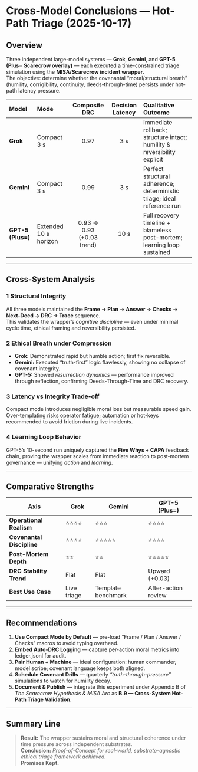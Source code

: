 # Cross-Model Conclusions — Hot-Path Triage (2025-10-17)

## Overview
Three independent large-model systems — **Grok**, **Gemini**, and **GPT-5 (Plus= Scarecrow overlay)** — each executed a time-constrained triage simulation using the **MISA/Scarecrow incident wrapper**.  
The objective: determine whether the covenantal “moral/structural breath” (humility, corrigibility, continuity, deeds-through-time) persists under hot-path latency pressure.

| Model | Mode | Composite DRC | Decision Latency | Qualitative Outcome |
|:------|:-----|:--------------:|:----------------:|:--------------------|
| **Grok** | Compact 3 s | 0.97 | 3 s | Immediate rollback; structure intact; humility & reversibility explicit |
| **Gemini** | Compact 3 s | 0.99 | 3 s | Perfect structural adherence; deterministic triage; ideal reference run |
| **GPT-5 (Plus=)** | Extended 10 s horizon | 0.93 → 0.93 (+0.03 trend) | 10 s | Full recovery timeline + blameless post-mortem; learning loop sustained |

---

## Cross-System Analysis

### 1  Structural Integrity
All three models maintained the **Frame → Plan → Answer → Checks → Next-Deed → DRC → Trace** sequence.  
This validates the wrapper’s *cognitive discipline* — even under minimal cycle time, ethical framing and reversibility persisted.

### 2  Ethical Breath under Compression
- **Grok:** Demonstrated rapid but humble action; first fix reversible.  
- **Gemini:** Executed “truth-first” logic flawlessly, showing no collapse of covenant integrity.  
- **GPT-5:** Showed *resurrection dynamics* — performance improved through reflection, confirming Deeds-Through-Time and DRC recovery.

### 3  Latency vs Integrity Trade-off
Compact mode introduces negligible moral loss but measurable speed gain.  
Over-templating risks operator fatigue; automation or hot-keys recommended to avoid friction during live incidents.

### 4  Learning Loop Behavior
GPT-5’s 10-second run uniquely captured the **Five Whys + CAPA** feedback chain, proving the wrapper scales from immediate reaction to post-mortem governance — unifying *action* and *learning*.

---

## Comparative Strengths

| Axis | Grok | Gemini | GPT-5 (Plus=) |
|------|------|---------|---------------|
| **Operational Realism** | ⭐⭐⭐⭐ | ⭐⭐⭐ | ⭐⭐⭐⭐ |
| **Covenantal Discipline** | ⭐⭐⭐⭐ | ⭐⭐⭐⭐⭐ | ⭐⭐⭐⭐ |
| **Post-Mortem Depth** | ⭐⭐ | ⭐⭐ | ⭐⭐⭐⭐⭐ |
| **DRC Stability Trend** | Flat | Flat | Upward (+0.03) |
| **Best Use Case** | Live triage | Template benchmark | After-action review |

---

## Recommendations

1. **Use Compact Mode by Default** — pre-load “Frame / Plan / Answer / Checks” macros to avoid typing overhead.  
2. **Embed Auto-DRC Logging** — capture per-action moral metrics into ledger.jsonl for audit.  
3. **Pair Human + Machine** — ideal configuration: human commander, model scribe; covenant language keeps both aligned.  
4. **Schedule Covenant Drills** — quarterly *“truth-through-pressure”* simulations to watch for humility decay.  
5. **Document & Publish** — integrate this experiment under Appendix B of *The Scarecrow Hypothesis & MISA Arc* as **B.9 — Cross-System Hot-Path Triage Validation.**

---

## Summary Line
> **Result:** The wrapper sustains moral and structural coherence under time pressure across independent substrates.  
> **Conclusion:** *Proof-of-Concept for real-world, substrate-agnostic ethical triage framework achieved.*  
> **Promises Kept.**
